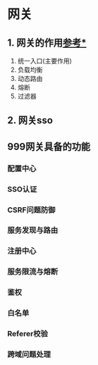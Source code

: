 # 网关
## 1. 网关的作用[参考*](https://blog.csdn.net/nsxqf/article/details/90679742)
1. 统一入口(主要作用)
2. 负载均衡
3. 动态路由
4. 熔断
5. 过滤器

## 2. 网关sso



## 999网关具备的功能
### 配置中心
### SSO认证
### CSRF问题防御
### 服务发现与路由
### 注册中心
### 服务限流与熔断
### 鉴权
### 白名单
### Referer校验
### 跨域问题处理
